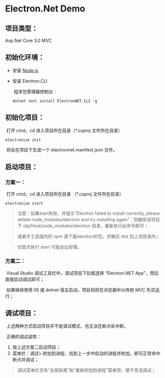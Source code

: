 # Electron.Net Demo

## 项目类型：

Asp.Net Core 3.0 MVC

## 初始化环境：

- 安装 [Node.js](https://nodejs.org/zh-cn/download/)

- 安装 Electron.CLI

  ​	程序包管理器控制台：

  ```
  dotnet tool install ElectronNET.CLI -g
  ```


## 初始化项目：

​	打开 cmd，cd 进入项目所在目录（*.csproj 文件所在目录）

```
electronize init
```

​	将会在项目下生成一个  electronnet.manifest.json  文件。

## 启动项目：

### 方案一：

​	打开 cmd，cd 进入项目所在目录 （*.csproj 文件所在目录）

```
electronize start
```

> 注意：如果start失败，并提示"Electron failed to install correctly, please delete node_modules/electron and try installing again"：则删除该项目下 obj/Host/node_modules/electron 目录，重新执行此命令即可；
>
> 或者手工去国内的 npm 源下载electron的包，并解压 dist 到上述目录内；

> 仅首次执行 start 可能会比较慢。

### 方案二：

​	Visual Studio 调试工具栏中，调试项目下拉框选择 "Electron.NET App"，而后直接启动调试即可；

​	如果继续使用 IIS 或 dotnet 宿主启动，项目则将在浏览器中以传统 MVC 形式运行；

## 调试项目：

​	上述两种方式启动项目并不是调试模式，也无法在断点处中断。

​	正确的调试姿势：

1. 按上述方案二启动项目；
2. 菜单栏：调试> 附加到进程，找到上一步中启动的进程并附加，即可正常命中断点并调试；

> 调试菜单栏含有“全部拆离”和“重新附加到进程”菜单项，便于灵活调试；





